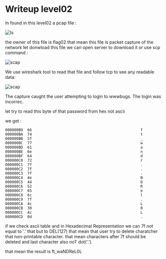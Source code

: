 # Writeup level02



In found in this level02 a pcap file :



![ls](https://cdn.discordapp.com/attachments/1164485225875783701/1165281765863206943/image.png?ex=65464836&is=6533d336&hm=33200cf38e087a18b57a59e09f8f4acd2d478ced1691cb58e12501c56355f62c&)

the owner of this file is flag02 that mean this file is packet capture of the network 
let donwload this file we can open server to download it or use scp command :


![scap](https://cdn.discordapp.com/attachments/1164485225875783701/1165297169616601168/image.png?ex=6546568f&is=6533e18f&hm=adecc2e71fd750ee7b958e1d7a1c887d5da7ca7730d344a81132c74e38e5ffe5&)

We use wireshark tool to read that file and follow tcp to see any readable data:

![scap](https://cdn.discordapp.com/attachments/1164485225875783701/1165298731801915443/image.png?ex=65465803&is=6533e303&hm=d0663dfd76a984fa9fcd827b75f123d4659e958ea83bdbf2345a3d3f042e4b1f&)


The capture caught the user attempting to login to wwwbugs. The login was incorrec.

let try to read this byte of that password from hex not ascii

we get :
```
000000B9  66                                                 f
000000BA  74                                                 t
000000BB  5f                                                 _
000000BC  77                                                 w
000000BD  61                                                 a
000000BE  6e                                                 n
000000BF  64                                                 d
000000C0  72                                                 r
000000C1  7f                                                 .
000000C2  7f                                                 .
000000C3  7f                                                 .
000000C4  4e                                                 N
000000C5  44                                                 D
000000C6  52                                                 R
000000C7  65                                                 e
000000C8  6c                                                 l
000000C9  7f                                                 .
000000CA  4c                                                 L
000000CB  30                                                 0
000000CC  4c                                                 L
000000CD  0d                                                 .
```
if we check ascii table and in Hexadecimal Representation we can 7f not equal to '.' that but to DEL(127) that mean that user try to delete charatcher that non-printable character. that mean characters after 7f should be deleted and last character also noT dot('.').

that mean the result is ft_waNDReL0L
